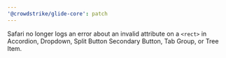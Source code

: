 ```yaml
---
'@crowdstrike/glide-core': patch
---
```


Safari no longer logs an error about an invalid attribute on a `<rect>` in Accordion, Dropdown, Split Button Secondary Button, Tab Group, or Tree Item.
